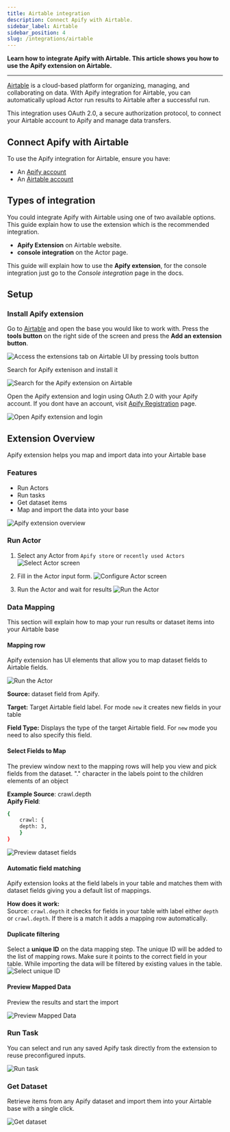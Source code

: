 ```yaml
---
title: Airtable integration
description: Connect Apify with Airtable.
sidebar_label: Airtable
sidebar_position: 4
slug: /integrations/airtable
---
```


**Learn how to integrate Apify with Airtable. This article shows you how to use the Apify extension on Airtable.**

---

[Airtable](https://www.airtable.com/)  is a cloud-based platform for organizing, managing, and collaborating on data. With Apify integration for Airtable, you can automatically upload Actor run results to Airtable after a successful run.

This integration uses OAuth 2.0, a secure authorization protocol, to connect your Airtable account to Apify and manage data transfers.

## Connect Apify with Airtable

To use the Apify integration for Airtable, ensure you have:

- An [Apify account](https://console.apify.com/)
- An [Airtable account](https://www.airtable.com/)

## Types of integration

You could integrate Apify with Airtable using one of two available options. This guide explain how to use the extension which is the recommended integration.

- **Apify Extension** on Airtable website.
- **console integration** on the Actor page.

This guide will explain how to use the **Apify extension**, for the console integration just go to the *Console integration* page in the docs.

## Setup

### Install Apify extension

Go to [Airtable](https://airtable.com) and open the base you would like to work with. Press the **tools button** on the right side of the screen and press the **Add an extension button**.

![Access the extensions tab on Airtable UI by pressing tools button](../../images/airtable/airtable_tools_button.png)

<!-- TODO: improve pictures when Apify integration is published -->
Search for Apify extenison and install it

![Search for the Apify extension on Airtable](../../images/airtable/airtable_search_apify_extenison.png)

Open the Apify extension and login using OAuth 2.0 with your Apify account. If you dont have an account, visit [Apify Registration](https://console.apify.com/sign-up) page.

![Open Apify extension and login](../../images/airtable/airtable_login.png)

## Extension Overview

Apify extension helps you map and import data into your Airtable base

### Features

- Run Actors
- Run tasks
- Get dataset items
- Map and import the data into your base

![Apify extension overview](../../images/airtable/airtable_overview.png)

### Run Actor

1. Select any Actor from `Apify store` or `recently used Actors`
![Select Actor screen](../../images/airtable/airtable_actor_select.png)

1. Fill in the Actor input form.
![Configure Actor screen](../../images/airtable/airtable_configure_actor.png)

1. Run the Actor and wait for results
![Run the Actor](../../images/airtable/airtable_actor_run.png)

### Data Mapping

This section will explain how to map your run results or dataset items into your Airtable base

#### Mapping row

Apify extension has UI elements that allow you to map dataset fields to Airtable fields.

![Run the Actor](../../images/airtable/airtable_mapping_row.png)

**Source:** dataset field from Apify.

**Target:** Target Airtable field label. For mode `new` it creates new fields in your table

**Field Type:** Displays the type of the target Airtable field. For `new` mode you need to also specify this field.

#### Select Fields to Map

The preview window next to the mapping rows will help you view and pick fields from the dataset.
"." character in the labels point to the children elements of an object

**Example Source**: crawl.depth <br/>
**Apify Field**:

```bash
{
    crawl: {
    depth: 3,
    }
}
```

![Preview dataset fields](../../images/airtable/airtable_field_previews.png)

#### Automatic field matching

Apify extension looks at the field labels in your table and matches them with dataset fields giving you a default list of mappings.

**How does it work:** <br/>
Source: `crawl.depth`
it checks for fields in your table with label either `depth` or `crawl.depth`. If there is a match it adds a mapping row automatically.


#### Duplicate filtering

Select a **unique ID** on the data mapping step. The unique ID will be added to the list of mapping rows.
Make sure it points to the correct field in your table. While importing the data will be filtered by existing values in the table.
![Select unique ID](../../images/airtable/airtable_unique_id.png)

#### Preview Mapped Data

Preview the results and start the import

![Preview Mapped Data](../../images/airtable/airtable_preview.png)

### Run Task

You can select and run any saved Apify task directly from the extension to reuse preconfigured inputs.

![Run task](../../images/airtable/airtable_task.png)


### Get Dataset

Retrieve items from any Apify dataset and import them into your Airtable base with a single click.

![Get dataset](../../images/airtable/airtable_dataset.png)

